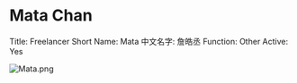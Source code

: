 # Mata Chan

Title: Freelancer
Short Name: Mata
中文名字: 詹皓丞
Function: Other
Active: Yes

![Mata.png](Mata%20Chan%205fb69fb075f843a98d7e40bec44c6ed9/Mata.png)